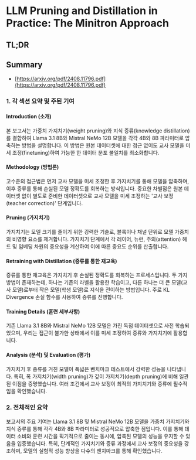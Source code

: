 # LLM Pruning and Distillation in Practice: The Minitron Approach
## TL;DR
## Summary
- [https://arxiv.org/pdf/2408.11796.pdf](https://arxiv.org/pdf/2408.11796.pdf)

### 1. 각 섹션 요약 및 주된 기여

#### Introduction (소개)
본 보고서는 가중치 가지치기(weight pruning)와 지식 증류(knowledge distillation)를 결합하여 Llama 3.1 8B와 Mistral NeMo 12B 모델을 각각 4B와 8B 파라미터로 압축하는 방법을 설명합니다. 이 방법은 원본 데이터셋에 대한 접근 없이도 교사 모델을 미세 조정(finetuning)하여 가능한 한 데이터 분포 불일치를 최소화합니다.

#### Methodology (방법론)
고수준의 접근법은 먼저 교사 모델을 미세 조정한 후 가지치기를 통해 모델을 압축하며, 이후 증류를 통해 손실된 모델 정확도를 회복하는 방식입니다. 중요한 차별점은 원본 데이터셋 없이 별도로 준비한 데이터셋으로 교사 모델을 미세 조정하는 '교사 보정(teacher correction)' 단계입니다.

#### Pruning (가지치기)
가지치기는 모델 크기를 줄이기 위한 강력한 기술로, 블록이나 채널 단위로 모델 가중치의 비영향 요소를 제거합니다. 가지치기 단계에서 각 레이어, 뉴런, 주의(attention) 헤드 및 임베딩 차원의 중요성을 계산하여 이에 따른 중요도 순위를 산출합니다.

#### Retraining with Distillation (증류를 통한 재교육)
증류를 통한 재교육은 가지치기 후 손실된 정확도를 회복하는 프로세스입니다. 두 가지 방법이 존재하는데, 하나는 기존의 라벨을 활용한 학습이고, 다른 하나는 더 큰 모델(교사 모델)로부터 작은 모델(학생 모델)로 지식을 전이하는 방법입니다. 주로 KL Divergence 손실 함수를 사용하여 증류를 진행합니다.

#### Training Details (훈련 세부사항)
기존 Llama 3.1 8B와 Mistral NeMo 12B 모델은 가진 독점 데이터셋으로 사전 학습되었으며, 우리는 접근이 불가한 상태에서 이를 미세 조정하여 증류와 가지치기에 활용합니다.

#### Analysis (분석) 및 Evaluation (평가)
가지치기 후 증류를 거친 모델이 폭넓은 벤치마크 테스트에서 강력한 성능을 나타냅니다. 특히, 폭 가지치기(width pruning)가 깊이 가지치기(depth pruning)에 비해 일관된 이점을 증명했습니다. 여러 조건에서 교사 보정이 최적의 가지치기와 증류에 필수적임을 확인했습니다.

### 2. 전체적인 요약

보고서의 주요 기여는 Llama 3.1 8B 및 Mistral NeMo 12B 모델을 가중치 가지치기와 지식 증류를 통해 각각 4B와 8B 파라미터로 성공적으로 압축한 점입니다. 이를 통해 데이터 소비와 훈련 시간을 획기적으로 줄이는 동시에, 압축된 모델의 성능을 유지할 수 있음을 입증했습니다. 특히, 단계적인 가지치기와 증류 과정에서 교사 보정의 중요성을 강조하며, 모델의 실험적 성능 향상을 다수의 벤치마크를 통해 확인했습니다.